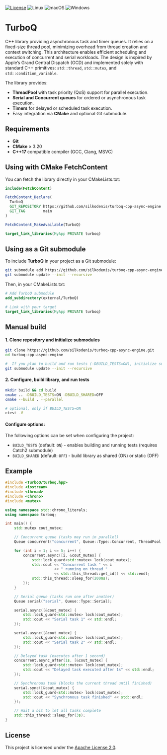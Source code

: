 [![License](https://img.shields.io/github/license/silkodenis/turboq-cpp-async-engine.svg)](https://github.com/silkodenis/turboq-cpp-async-engine/blob/main/LICENSE)
![Linux](https://github.com/silkodenis/turboq-cpp-async-engine/actions/workflows/ci-linux.yml/badge.svg?branch=main)
![macOS](https://github.com/silkodenis/turboq-cpp-async-engine/actions/workflows/ci-macos.yml/badge.svg?branch=main)
![Windows](https://github.com/silkodenis/turboq-cpp-async-engine/actions/workflows/ci-windows.yml/badge.svg?branch=main)

# TurboQ

C++ library providing asynchronous task and timer queues. It relies on a fixed-size thread pool, minimizing overhead from thread creation and context switching. This architecture enables efficient scheduling and execution of concurrent and serial workloads. The design is inspired by Apple’s Grand Central Dispatch (GCD) and implemented solely with standard C++ primitives: `std::thread`, `std::mutex`, and `std::condition_variable`.

The library provides:
- **ThreadPool** with task priority (QoS) support for parallel execution.
- **Serial and Concurrent queues** for ordered or asynchronous task execution.
- **Timers** for delayed or scheduled task execution.
- Easy integration via **CMake** and optional Git submodule.

## Requirements
- **Git** 
- **CMake** ≥ 3.20
- **C++17** compatible compiler (GCC, Clang, MSVC)  

## Using with CMake FetchContent

You can fetch the library directly in your CMakeLists.txt:

```cmake
include(FetchContent)

FetchContent_Declare(
  TurboQ
  GIT_REPOSITORY https://github.com/silkodenis/turboq-cpp-async-engine.git
  GIT_TAG        main
)

FetchContent_MakeAvailable(TurboQ)

target_link_libraries(MyApp PRIVATE turboq)
```

## Using as a Git submodule

To include **TurboQ** in your project as a Git submodule:

```bash
git submodule add https://github.com/silkodenis/turboq-cpp-async-engine.git external/TurboQ
git submodule update --init --recursive
```

Then, in your CMakeLists.txt:

```cmake
# Add TurboQ submodule
add_subdirectory(external/TurboQ)

# Link with your target
target_link_libraries(MyApp PRIVATE turboq)
```

## Manual build

#### 1. Clone repository and initialize submodules

```bash
git clone https://github.com/silkodenis/turboq-cpp-async-engine.git
cd turboq-cpp-async-engine

#  If you plan to build and run tests (-DBUILD_TESTS=ON), initialize submodules as well:
git submodule update --init --recursive
```

#### 2. Configure, build library, and run tests

```bash
mkdir build && cd build
cmake .. -DBUILD_TESTS=ON -DBUILD_SHARED=OFF  
cmake --build . --parallel

# optional, only if BUILD_TESTS=ON
ctest -V   
```

#### Configure options:

The following options can be set when configuring the project:

- `BUILD_TESTS` (default: `ON`) - enables building and running tests (requires Catch2 submodule)
- `BUILD_SHARED` (default: `OFF`) - build library as shared (ON) or static (OFF)

## Example

```cpp
#include <TurboQ/turboq.hpp>
#include <iostream>
#include <thread>
#include <chrono>
#include <mutex>

using namespace std::chrono_literals;
using namespace turboq;

int main() {
    std::mutex cout_mutex;

    // Concurrent queue (tasks may run in parallel)
    Queue concurrent("concurrent", Queue::Type::Concurrent, ThreadPool::QoS::Utility);

    for (int i = 1; i <= 5; i++) {
        concurrent.async([i, &cout_mutex] {
            std::lock_guard<std::mutex> lock(cout_mutex);
            std::cout << "Concurrent task " << i
                      << " running on thread "
                      << std::this_thread::get_id() << std::endl;
            std::this_thread::sleep_for(200ms);
        });
    }

    // Serial queue (tasks run one after another)
    Queue serial("serial", Queue::Type::Serial);

    serial.async([&cout_mutex] {
        std::lock_guard<std::mutex> lock(cout_mutex);
        std::cout << "Serial task 1" << std::endl;
    });

    serial.async([&cout_mutex] {
        std::lock_guard<std::mutex> lock(cout_mutex);
        std::cout << "Serial task 2" << std::endl;
    });

    // Delayed task (executes after 1 second)
    concurrent.async_after(1s, [&cout_mutex] {
        std::lock_guard<std::mutex> lock(cout_mutex);
        std::cout << "Delayed task executed after 1s" << std::endl;
    });

    // Synchronous task (blocks the current thread until finished)
    serial.sync([&cout_mutex] {
        std::lock_guard<std::mutex> lock(cout_mutex);
        std::cout << "Synchronous task finished" << std::endl;
    });

    // Wait a bit to let all tasks complete
    std::this_thread::sleep_for(3s);
}
```

## License

This project is licensed under the [Apache License 2.0](https://github.com/silkodenis/turboq-cpp-async-engine/blob/main/LICENSE).
